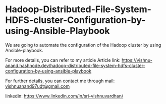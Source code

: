 # Hadoop-Distributed-File-System-HDFS-cluster-Configuration-by-using-Ansible-Playbook
We are going to automate the configuration of the Hadoop cluster by using Ansible-playbook.

For more details, you can refer to my article 
Article link: https://vishnu-anand.hashnode.dev/hadoop-distributed-file-system-hdfs-cluster-configuration-by-using-ansible-playbook

For further details, you can contact me through 
mail: vishnuanand97udt@gmail.com

linkedin: https://www.linkedin.com/in/sri-vishnuvardhan/
